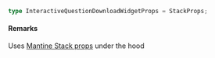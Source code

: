 ```ts
type InteractiveQuestionDownloadWidgetProps = StackProps;
```

#### Remarks

Uses [Mantine Stack props](https://v7.mantine.dev/core/stack/?t=props) under the hood
